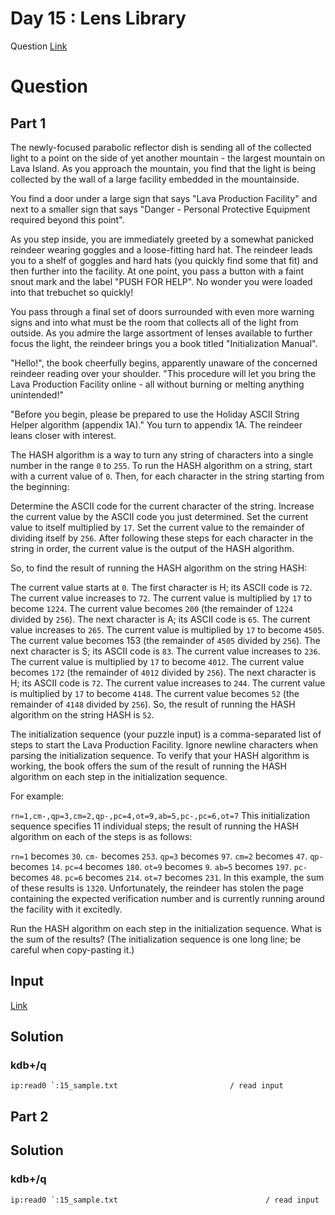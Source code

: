 # Day 15 : Lens Library

Question [Link](https://adventofcode.com/2023/day/15) 

# Question
## Part 1
The newly-focused parabolic reflector dish is sending all of the collected light to a point on the side of yet another mountain - the largest mountain on Lava Island. As you approach the mountain, you find that the light is being collected by the wall of a large facility embedded in the mountainside.

You find a door under a large sign that says "Lava Production Facility" and next to a smaller sign that says "Danger - Personal Protective Equipment required beyond this point".

As you step inside, you are immediately greeted by a somewhat panicked reindeer wearing goggles and a loose-fitting hard hat. The reindeer leads you to a shelf of goggles and hard hats (you quickly find some that fit) and then further into the facility. At one point, you pass a button with a faint snout mark and the label "PUSH FOR HELP". No wonder you were loaded into that trebuchet so quickly!

You pass through a final set of doors surrounded with even more warning signs and into what must be the room that collects all of the light from outside. As you admire the large assortment of lenses available to further focus the light, the reindeer brings you a book titled "Initialization Manual".

"Hello!", the book cheerfully begins, apparently unaware of the concerned reindeer reading over your shoulder. "This procedure will let you bring the Lava Production Facility online - all without burning or melting anything unintended!"

"Before you begin, please be prepared to use the Holiday ASCII String Helper algorithm (appendix 1A)." You turn to appendix 1A. The reindeer leans closer with interest.

The HASH algorithm is a way to turn any string of characters into a single number in the range `0` to `255`. To run the HASH algorithm on a string, start with a current value of `0`. Then, for each character in the string starting from the beginning:

Determine the ASCII code for the current character of the string.
Increase the current value by the ASCII code you just determined.
Set the current value to itself multiplied by `17`.
Set the current value to the remainder of dividing itself by `256`.
After following these steps for each character in the string in order, the current value is the output of the HASH algorithm.

So, to find the result of running the HASH algorithm on the string HASH:

The current value starts at `0`.
The first character is H; its ASCII code is `72`.
The current value increases to `72`.
The current value is multiplied by `17` to become `1224`.
The current value becomes `200` (the remainder of `1224` divided by `256`).
The next character is A; its ASCII code is `65`.
The current value increases to `265`.
The current value is multiplied by `17` to become `4505`.
The current value becomes 153 (the remainder of `4505` divided by `256`).
The next character is S; its ASCII code is `83`.
The current value increases to `236`.
The current value is multiplied by `17` to become `4012`.
The current value becomes `172` (the remainder of `4012` divided by `256`).
The next character is H; its ASCII code is `72`.
The current value increases to `244`.
The current value is multiplied by `17` to become `4148`.
The current value becomes `52` (the remainder of `4148` divided by `256`).
So, the result of running the HASH algorithm on the string HASH is `52`.

The initialization sequence (your puzzle input) is a comma-separated list of steps to start the Lava Production Facility. Ignore newline characters when parsing the initialization sequence. To verify that your HASH algorithm is working, the book offers the sum of the result of running the HASH algorithm on each step in the initialization sequence.

For example:

`rn=1,cm-,qp=3,cm=2,qp-,pc=4,ot=9,ab=5,pc-,pc=6,ot=7`
This initialization sequence specifies 11 individual steps; the result of running the HASH algorithm on each of the steps is as follows:

`rn=1` becomes `30`.
`cm-` becomes `253`.
`qp=3` becomes `97`.
`cm=2` becomes `47`.
`qp-` becomes `14`.
`pc=4` becomes `180`.
`ot=9` becomes `9`.
`ab=5` becomes `197`.
`pc-` becomes `48`.
`pc=6` becomes `214`.
`ot=7` becomes `231`.
In this example, the sum of these results is `1320`. Unfortunately, the reindeer has stolen the page containing the expected verification number and is currently running around the facility with it excitedly.

Run the HASH algorithm on each step in the initialization sequence. What is the sum of the results? (The initialization sequence is one long line; be careful when copy-pasting it.)


## Input 
[Link](https://github.com/yogesh1314/yogesh1314-mkdocs/blob/master/docs/aoc/23/ip/15_sample.txt)

## Solution
### kdb+/q
```
ip:read0 `:15_sample.txt                         / read input
```
## Part 2

## Solution
### kdb+/q
```
ip:read0 `:15_sample.txt                                 / read input
```